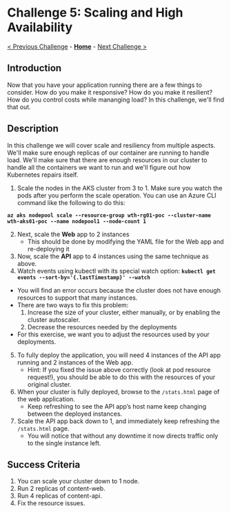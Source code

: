 # Challenge 5: Scaling and High Availability

[< Previous Challenge](./04-k8sdeployment.md) - **[Home](../README.md)** - [Next Challenge >](./06-deploymongo.md)

## Introduction

Now that you have your application running there are a few things to consider. How do you make it responsive? How do you make it resilient? How do you control costs while mananging load? In this challenge, we'll find that out.

## Description

In this challenge we will cover scale and resiliency from multiple aspects. We'll make sure enough replicas of our container are running to handle load. We'll make sure that there are enough resources in our cluster to handle all the containers we want to run and we'll figure out how Kubernetes repairs itself.

1. Scale the nodes in the AKS cluster from 3 to 1.  Make sure you watch the pods after you perform the scale operation.  You can use an Azure CLI command like the following to do this:

**`az aks nodepool scale --resource-group wth-rg01-poc --cluster-name wth-aks01-poc --name nodepool1 --node-count 1`**

2. Next, scale the **Web** app to 2 instances
	- This should be done by modifying the YAML file for the Web app and re-deploying it 
3.  Now, scale the **API** app to 4 instances using the same technique as above.  
4. Watch events using kubectl with its special watch option:  **`kubectl get events --sort-by='{.lastTimestamp}' --watch`**
  - You will find an error occurs because the cluster does not have enough resources to support that many instances.
  - There are two ways to fix this problem: 
    1. Increase the size of your cluster, either manually, or by enabling the cluster autoscaler.
    2. Decrease the resources needed by the deployments
  - For this exercise, we want you to adjust the resources used by your deployments.
5. To fully deploy the application, you will need 4 instances of the API app running and 2 instances of the Web app. 
	- Hint: If you fixed the issue above correctly (look at pod resource request!), you should be able to do this with the resources of your original cluster.
6. When your cluster is fully deployed, browse to the `/stats.html` page of the web application.
	- Keep refreshing to see the API app’s host name keep changing between the deployed instances.
7. Scale the API app back down to 1, and immediately keep refreshing the `/stats.html` page.
	- You will notice that without any downtime it now directs traffic only to the single instance left.

## Success Criteria

1. You can scale your cluster down to 1 node.
1. Run 2 replicas of content-web.
1. Run 4 replicas of content-api.
1. Fix the resource issues.